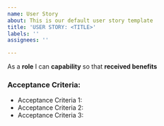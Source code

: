 ```yaml
---
name: User Story
about: This is our default user story template
title: 'USER STORY: <TITLE>'
labels: ''
assignees: ''

---
```


As a **role** I can **capability** so that **received benefits**


### Acceptance Criteria:
- Acceptance Criteria 1:
- Acceptance Criteria 2:
- Acceptance Criteria 3:
